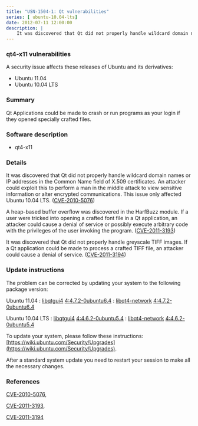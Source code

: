 ```yaml
---
title: "USN-1504-1: Qt vulnerabilities"
series: [ ubuntu-10.04-lts]
date: 2012-07-11 12:00:00
description: |
    It was discovered that Qt did not properly handle wildcard domain names or IP addresses in the Common Name field of X.509 certificates. An attacker could exploit this to perform a man in the middle attack to view sensitive information or alter encrypted communications. This issue only affected Ubuntu 10.04 LTS. ([CVE-2010-5076](http://people.ubuntu.com/~ubuntu-security/cve/CVE-2010-5076))
--- 
```

 
 


### qt4-x11 vulnerabilities

A security issue affects these releases of Ubuntu and its derivatives:

* Ubuntu 11.04
* Ubuntu 10.04 LTS

### Summary

Qt Applications could be made to crash or run programs as your login if they opened specially crafted files.

### Software description

* qt4-x11 

### Details

It was discovered that Qt did not properly handle wildcard domain names or IP addresses in the Common Name field of X.509 certificates. An attacker could exploit this to perform a man in the middle attack to view sensitive information or alter encrypted communications. This issue only affected Ubuntu 10.04 LTS. ([CVE-2010-5076](http://people.ubuntu.com/~ubuntu-security/cve/CVE-2010-5076))

A heap-based buffer overflow was discovered in the HarfBuzz module. If a user were tricked into opening a crafted font file in a Qt application, an attacker could cause a denial of service or possibly execute arbitrary code with the privileges of the user invoking the program. ([CVE-2011-3193](http://people.ubuntu.com/~ubuntu-security/cve/CVE-2011-3193))

It was discovered that Qt did not properly handle greyscale TIFF images. If a Qt application could be made to process a crafted TIFF file, an attacker could cause a denial of service. ([CVE-2011-3194](http://people.ubuntu.com/~ubuntu-security/cve/CVE-2011-3194)) 

### Update instructions

The problem can be corrected by updating your system to the following package version:

Ubuntu 11.04
 : [libqtgui4](https://launchpad.net/ubuntu/+source/qt4-x11) <span> [4:4.7.2-0ubuntu6.4](https://launchpad.net/ubuntu/+source/qt4-x11/4:4.7.2-0ubuntu6.4) </span> 
 : [libqt4-network](https://launchpad.net/ubuntu/+source/qt4-x11) <span> [4:4.7.2-0ubuntu6.4](https://launchpad.net/ubuntu/+source/qt4-x11/4:4.7.2-0ubuntu6.4) </span> 

Ubuntu 10.04 LTS
 : [libqtgui4](https://launchpad.net/ubuntu/+source/qt4-x11) <span> [4:4.6.2-0ubuntu5.4](https://launchpad.net/ubuntu/+source/qt4-x11/4:4.6.2-0ubuntu5.4) </span> 
 : [libqt4-network](https://launchpad.net/ubuntu/+source/qt4-x11) <span> [4:4.6.2-0ubuntu5.4](https://launchpad.net/ubuntu/+source/qt4-x11/4:4.6.2-0ubuntu5.4) </span> 

To update your system, please follow these instructions: [https://wiki.ubuntu.com/Security/Upgrades](https://wiki.ubuntu.com/Security/Upgrades).

After a standard system update you need to restart your session to make all the necessary changes. 

### References

 
 [CVE-2010-5076](http://people.ubuntu.com/~ubuntu-security/cve/CVE-2010-5076), 

 [CVE-2011-3193](http://people.ubuntu.com/~ubuntu-security/cve/CVE-2011-3193), 

 [CVE-2011-3194](http://people.ubuntu.com/~ubuntu-security/cve/CVE-2011-3194)
 

